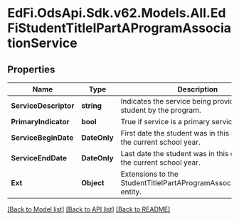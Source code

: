 # EdFi.OdsApi.Sdk.v62.Models.All.EdFiStudentTitleIPartAProgramAssociationService

## Properties

Name | Type | Description | Notes
------------ | ------------- | ------------- | -------------
**ServiceDescriptor** | **string** | Indicates the service being provided to the student by the program. | 
**PrimaryIndicator** | **bool** | True if service is a primary service. | [optional] 
**ServiceBeginDate** | **DateOnly** | First date the student was in this option for the current school year. | [optional] 
**ServiceEndDate** | **DateOnly** | Last date the student was in this option for the current school year. | [optional] 
**Ext** | **Object** | Extensions to the StudentTitleIPartAProgramAssociationService entity. | [optional] 

[[Back to Model list]](../../README.md#documentation-for-models) [[Back to API list]](../../README.md#documentation-for-api-endpoints) [[Back to README]](../../README.md)

